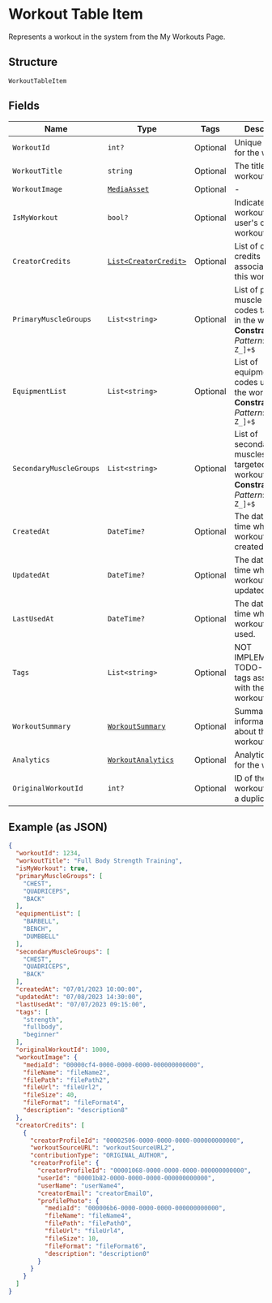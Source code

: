 
# Workout Table Item

Represents a workout in the system from the My Workouts Page.

## Structure

`WorkoutTableItem`

## Fields

| Name | Type | Tags | Description |
|  --- | --- | --- | --- |
| `WorkoutId` | `int?` | Optional | Unique identifier for the workout. |
| `WorkoutTitle` | `string` | Optional | The title of the workout. |
| `WorkoutImage` | [`MediaAsset`](../../doc/models/media-asset.md) | Optional | - |
| `IsMyWorkout` | `bool?` | Optional | Indicates if the workout is a user's own workout. |
| `CreatorCredits` | [`List<CreatorCredit>`](../../doc/models/creator-credit.md) | Optional | List of creator credits associated with this workout. |
| `PrimaryMuscleGroups` | `List<string>` | Optional | List of primary muscle group codes targeted in the workout.<br>**Constraints**: *Pattern*: `^[A-Z_]+$` |
| `EquipmentList` | `List<string>` | Optional | List of equipment codes used in the workout.<br>**Constraints**: *Pattern*: `^[A-Z_]+$` |
| `SecondaryMuscleGroups` | `List<string>` | Optional | List of secondary muscles targeted in the workout.<br>**Constraints**: *Pattern*: `^[A-Z_]+$` |
| `CreatedAt` | `DateTime?` | Optional | The date and time when the workout was created. |
| `UpdatedAt` | `DateTime?` | Optional | The date and time when the workout was last updated. |
| `LastUsedAt` | `DateTime?` | Optional | The date and time when the workout was last used. |
| `Tags` | `List<string>` | Optional | NOT IMPLEMENTED:- TODO- List of tags associated with the workout. |
| `WorkoutSummary` | [`WorkoutSummary`](../../doc/models/workout-summary.md) | Optional | Summary information about the workout. |
| `Analytics` | [`WorkoutAnalytics`](../../doc/models/workout-analytics.md) | Optional | Analytics data for the workout. |
| `OriginalWorkoutId` | `int?` | Optional | ID of the original workout if this is a duplicate. |

## Example (as JSON)

```json
{
  "workoutId": 1234,
  "workoutTitle": "Full Body Strength Training",
  "isMyWorkout": true,
  "primaryMuscleGroups": [
    "CHEST",
    "QUADRICEPS",
    "BACK"
  ],
  "equipmentList": [
    "BARBELL",
    "BENCH",
    "DUMBBELL"
  ],
  "secondaryMuscleGroups": [
    "CHEST",
    "QUADRICEPS",
    "BACK"
  ],
  "createdAt": "07/01/2023 10:00:00",
  "updatedAt": "07/08/2023 14:30:00",
  "lastUsedAt": "07/07/2023 09:15:00",
  "tags": [
    "strength",
    "fullbody",
    "beginner"
  ],
  "originalWorkoutId": 1000,
  "workoutImage": {
    "mediaId": "00000cf4-0000-0000-0000-000000000000",
    "fileName": "fileName2",
    "filePath": "filePath2",
    "fileUrl": "fileUrl2",
    "fileSize": 40,
    "fileFormat": "fileFormat4",
    "description": "description8"
  },
  "creatorCredits": [
    {
      "creatorProfileId": "00002506-0000-0000-0000-000000000000",
      "workoutSourceURL": "workoutSourceURL2",
      "contributionType": "ORIGINAL_AUTHOR",
      "creatorProfile": {
        "creatorProfileId": "00001068-0000-0000-0000-000000000000",
        "userId": "00001b82-0000-0000-0000-000000000000",
        "userName": "userName4",
        "creatorEmail": "creatorEmail0",
        "profilePhoto": {
          "mediaId": "000006b6-0000-0000-0000-000000000000",
          "fileName": "fileName4",
          "filePath": "filePath0",
          "fileUrl": "fileUrl4",
          "fileSize": 10,
          "fileFormat": "fileFormat6",
          "description": "description0"
        }
      }
    }
  ]
}
```

